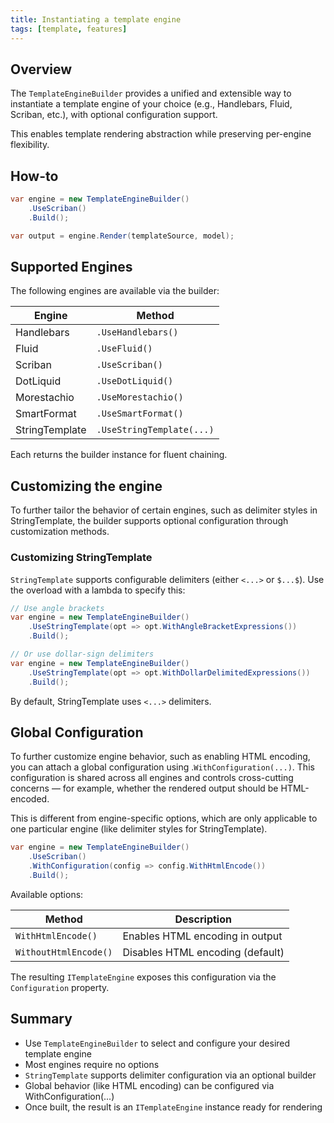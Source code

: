 ```yaml
---
title: Instantiating a template engine
tags: [template, features]
---
```

## Overview

The `TemplateEngineBuilder` provides a unified and extensible way to instantiate a template engine of your choice (e.g., Handlebars, Fluid, Scriban, etc.), with optional configuration support.

This enables template rendering abstraction while preserving per-engine flexibility.

## How-to

```csharp
var engine = new TemplateEngineBuilder()
    .UseScriban()
    .Build();

var output = engine.Render(templateSource, model);
```

## Supported Engines

The following engines are available via the builder:

| Engine         | Method                        |
|----------------|-------------------------------|
| Handlebars     | `.UseHandlebars()`            |
| Fluid          | `.UseFluid()`                 |
| Scriban        | `.UseScriban()`               |
| DotLiquid      | `.UseDotLiquid()`             |
| Morestachio    | `.UseMorestachio()`           |
| SmartFormat    | `.UseSmartFormat()`           |
| StringTemplate | `.UseStringTemplate(...)`     |

Each returns the builder instance for fluent chaining.

## Customizing the engine

To further tailor the behavior of certain engines, such as delimiter styles in StringTemplate, the builder supports optional configuration through customization methods.

### Customizing StringTemplate

`StringTemplate` supports configurable delimiters (either `<...>` or `$...$`). Use the overload with a lambda to specify this:

```csharp
// Use angle brackets
var engine = new TemplateEngineBuilder()
    .UseStringTemplate(opt => opt.WithAngleBracketExpressions())
    .Build();

// Or use dollar-sign delimiters
var engine = new TemplateEngineBuilder()
    .UseStringTemplate(opt => opt.WithDollarDelimitedExpressions())
    .Build();
```

By default, StringTemplate uses `<...>` delimiters.

## Global Configuration

To further customize engine behavior, such as enabling HTML encoding, you can attach a global configuration using .`WithConfiguration(...)`. This configuration is shared across all engines and controls cross-cutting concerns — for example, whether the rendered output should be HTML-encoded.

This is different from engine-specific options, which are only applicable to one particular engine (like delimiter styles for StringTemplate).

```csharp
var engine = new TemplateEngineBuilder()
    .UseScriban()
    .WithConfiguration(config => config.WithHtmlEncode())
    .Build();
```

Available options:

| Method         | Description                   |
|----------------|-------------------------------|
| `WithHtmlEncode()` | Enables HTML encoding in output |
| `WithoutHtmlEncode()` | Disables HTML encoding (default) |

The resulting `ITemplateEngine` exposes this configuration via the `Configuration` property.

## Summary

- Use `TemplateEngineBuilder` to select and configure your desired template engine
- Most engines require no options
- `StringTemplate` supports delimiter configuration via an optional builder
- Global behavior (like HTML encoding) can be configured via WithConfiguration(...)
- Once built, the result is an `ITemplateEngine` instance ready for rendering
